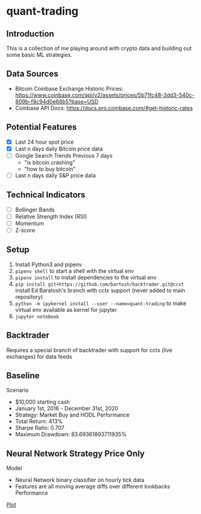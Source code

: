 # quant-trading

## Introduction
This is a collection of me playing around with crypto data and building out some basic ML strategies.

## Data Sources
- Bitcoin Coinbase Exchange Historic Prices: https://www.coinbase.com/api/v2/assets/prices/5b71fc48-3dd3-540c-809b-f8c94d0e68b5?base=USD
- Coinbase API Docs: https://docs.pro.coinbase.com/#get-historic-rates

## Potential Features
- [x] Last 24 hour spot price
- [x] Last n days daily Bitcoin price data
- [ ] Google Search Trends Previous 7 days
  - "is bitcoin crashing"
  - "how to buy bitcoin"
- [ ] Last n days daily S&P price data

## Technical Indicators
- [ ] Bollinger Bands
- [ ] Relative Strength Index (RSI)
- [ ] Momentum
- [ ] Z-score 

## Setup
1. Install Python3 and pipenv
1. `pipenv shell` to start a shell with the virtual env
1. `pipenv install` to install dependencies to the virtual env
1. `pip install git+https://github.com/bartosh/backtrader.git@ccxt` install Ed Baratosh's branch with cctx support (never added to main repository)
1. `python -m ipykernel install --user --name=quant-trading` to make virtual env available as kernel for jupyter
1. `jupyter notebook`

## Backtrader
Requires a special branch of backtrader with support for cctx (live exchanges) for data feeds

## Baseline
Scenario
- $10,000 starting cash
- January 1st, 2016 - December 31st, 2020
- Strategy: Market Buy and HODL
Performance
- Total Return: 413%
- Sharpe Ratio: 0.707
- Maximum Drawdown: 83.69361893711935%

## Neural Network Strategy Price Only
Model
- Neural Network binary classifier on hourly tick data
- Features are all moving average diffs over different lookbacks
Performance

[Plot](https://raw.githubusercontent.com/joseph-mcallister/quant-trading/main/images/baseline.png?raw=true)
